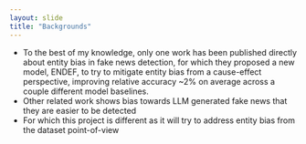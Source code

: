 ```yaml
---
layout: slide
title: "Backgrounds"
---
```


* To the best of my knowledge, only one work has been published directly about entity bias in fake news detection, for which they proposed a new model, ENDEF, to try to mitigate entity bias from a cause-effect perspective, improving relative accuracy ~2% on average across a couple different model baselines. 
* Other related work shows bias towards LLM generated fake news that they are easier to be detected
* For which this project is different as it will try to address entity bias from the dataset point-of-view